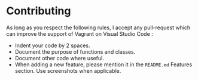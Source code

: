 # Contributing

As long as you respect the following rules, I accept any pull-request which can improve the support of Vagrant on Visual Studio Code :
* Indent your code by 2 spaces.
* Document the purpose of functions and classes.
* Document other code where useful.
* When adding a new feature, please mention it in the `README.md` Features section. Use screenshots when applicable.
